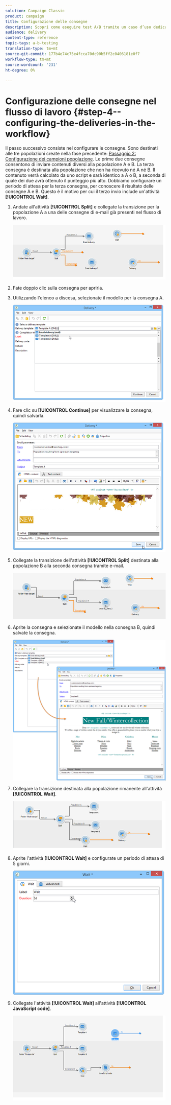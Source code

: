 ```yaml
---
solution: Campaign Classic
product: campaign
title: Configurazione delle consegne
description: Scopri come eseguire test A/B tramite un caso d’uso dedicato.
audience: delivery
content-type: reference
topic-tags: a-b-testing
translation-type: tm+mt
source-git-commit: 177b4e74c75e4fcca70dc90b5ff2c0406181e0f7
workflow-type: tm+mt
source-wordcount: '231'
ht-degree: 0%

---
```



# Configurazione delle consegne nel flusso di lavoro {#step-4--configuring-the-deliveries-in-the-workflow}

Il passo successivo consiste nel configurare le consegne. Sono destinati alle tre popolazioni create nella fase precedente: [Passaggio 2: Configurazione dei campioni popolazione](#step-2--configuring-population-samples). Le prime due consegne consentono di inviare contenuti diversi alla popolazione A e B. La terza consegna è destinata alla popolazione che non ha ricevuto né A né B. Il contenuto verrà calcolato da uno script e sarà identico a A o B, a seconda di quale dei due avrà ottenuto il punteggio più alto. Dobbiamo configurare un periodo di attesa per la terza consegna, per conoscere il risultato delle consegne A e B. Questo è il motivo per cui il terzo invio include un&#39;attività **[!UICONTROL Wait]**.

1. Andate all&#39;attività **[!UICONTROL Split]** e collegate la transizione per la popolazione A a una delle consegne di e-mail già presenti nel flusso di lavoro.

   ![](assets/use_case_abtesting_createdeliveries_001.png)

1. Fate doppio clic sulla consegna per aprirla.
1. Utilizzando l&#39;elenco a discesa, selezionate il modello per la consegna A.

   ![](assets/use_case_abtesting_createdeliveries_003.png)

1. Fare clic su **[!UICONTROL Continue]** per visualizzare la consegna, quindi salvarla.

   ![](assets/use_case_abtesting_createdeliveries_002.png)

1. Collegate la transizione dell&#39;attività **[!UICONTROL Split]** destinata alla popolazione B alla seconda consegna tramite e-mail.

   ![](assets/use_case_abtesting_createdeliveries_004.png)

1. Aprite la consegna e selezionate il modello nella consegna B, quindi salvate la consegna.

   ![](assets/use_case_abtesting_createdeliveries_005.png)

1. Collegare la transizione destinata alla popolazione rimanente all&#39;attività **[!UICONTROL Wait]**.

   ![](assets/use_case_abtesting_createdeliveries_006.png)

1. Aprite l&#39;attività **[!UICONTROL Wait]** e configurate un periodo di attesa di 5 giorni.

   ![](assets/use_case_abtesting_createdeliveries_007.png)

1. Collegate l&#39;attività **[!UICONTROL Wait]** all&#39;attività **[!UICONTROL JavaScript code]**.

   ![](assets/use_case_abtesting_createdeliveries_008.png)
